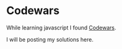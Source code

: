 # Codewars

<p>While learning javascript I found <a href="https://www.codewars.com/">Codewars</a>.</p>

<p>I will be posting my solutions here. </p>
